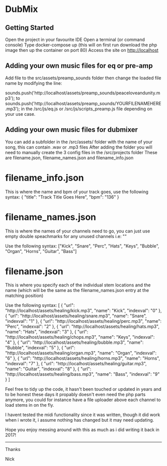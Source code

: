 # DubMix

## Getting Started

Open the project in your favourite IDE
Open a terminal (or command console)
Type docker-compose up (this will on first run download the php image then up the container on port 80)
Access the site on <a href="http://localhost">http://localhost</a>

## Adding your own music files for eq or pre-amp

Add file to the src/assets/preamp_sounds folder then change the loaded file name by modifying the line:

sounds.push('http://localhost/assets/preamp_sounds/peaceloveandunity.mp3');
to
sounds.push('http://localhost/assets/preamp_sounds/YOURFILENAMEHERE.mp3');
in the /src/js/eq.js or /src/js/scripts_preamp.js file depending on your use case.

## Adding your own music files for dubmixer

You can add a subfolder in the /src/assets/ folder with the name of your song, this can contain .wav or .mp3 files
After adding the folder you will need to manually create the 3 config files in the /src/projects folder
These are filename.json, filename_names.json and filename_info.json

# filename_info.json

This is where the name and bpm of your track goes, use the following syntax:
{ "title": "Track Title Goes Here", "bpm": "136" }

# filename_names.json

This is where the names of your channels need to go, you can just use empty double speachmarks for any unused channels
i.e: ""

Use the following syntax:
["Kick", "Snare", "Perc", "Hats", "Keys", "Bubble", "Organ", "Horns", "Guitar", "Bass"]

# filename.json

This is where you specify each of the individual stem locations and the name (which will be the same as the filename_names.json entry at the matching position)

Use the following syntax:
[
{ "url": "http://localhost/assets/healing/kick.mp3", "name": "Kick", "indexval": "0" },
{ "url": "http://localhost/assets/healing/snare.mp3", "name": "Snare", "indexval": "1" },
{ "url": "http://localhost/assets/healing/perc.mp3", "name": "Perc", "indexval": "2" },
{ "url": "http://localhost/assets/healing/hats.mp3", "name": "Hats", "indexval": "3" },
{ "url": "http://localhost/assets/healing/chops.mp3", "name": "Keys", "indexval": "4" },
{ "url": "http://localhost/assets/healing/bubble.mp3", "name": "Bubble", "indexval": "5" },
{
"url": "http://localhost/assets/healing/organ.mp3",
"name": "Organ",
"indexval": "6"
},
{ "url": "http://localhost/assets/healing/horns.mp3", "name": "Horns", "indexval": "7" },
{ "url": "http://localhost/assets/healing/guitar.mp3", "name": "Guitar", "indexval": "8" },
{ "url": "http://localhost/assets/healing/bass.mp3", "name": "Bass", "indexval": "9" }
]

Feel free to tidy up the code, it hasn't been touched or updated in years and to be honest these days it propably doesn't even need the php parts anymore, you could for instance have a file uploader above each channel to load stems in on the fly.

I havent tested the midi functionality since it was written, though it did work when i wrote it, i assume nothing has changed but it may need updating.

Hope you enjoy messing around with this as much as i did writing it back in 2017!

---

Thanks

Nick
